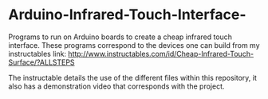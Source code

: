 # Arduino-Infrared-Touch-Interface-
Programs to run on Arduino boards to create a cheap infrared touch interface.
These programs correspond to the devices one can build from my instructables link: http://www.instructables.com/id/Cheap-Infrared-Touch-Surface/?ALLSTEPS

The instructable details the use of the different files within this repository, it also has a demonstration video that corresponds with the project.
